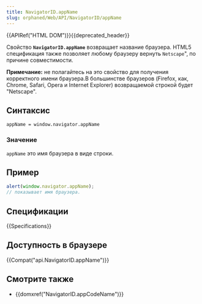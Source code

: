 ```yaml
---
title: NavigatorID.appName
slug: orphaned/Web/API/NavigatorID/appName
---
```


{{APIRef("HTML DOM")}}{{deprecated_header}}

Свойство **`NavigatorID.appName`** возвращает название браузера. HTML5 спецификация также позволяет любому браузеру вернуть `Netscape`", по причине совместимости.

**Примечание:** не полагайтесь на это свойство для получения корректного имени браузера.В большинстве браузеров (Firefox, как, Chrome, Safari, Opera и Internet Explorer) возвращаемой строкой будет "Netscape".

## Синтаксис

```
appName = window.navigator.appName
```

### Значение

`appName` это имя браузера в виде строки.

## Пример

```js
alert(window.navigator.appName);
// показывает имя браузера.
```

## Спецификации

{{Specifications}}

## Доступность в браузере

{{Compat("api.NavigatorID.appName")}}

## Смотрите также

- {{domxref("NavigatorID.appCodeName")}}
